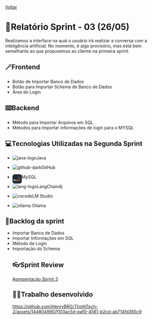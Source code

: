 <a href="../README.md">Voltar</a>

# 📄Relatório Sprint - 03 (26/05)
  Realizamos a interface na qual o usuário irá realizar a conversa com a inteligência artificial. No momento, é algo provisório, mas está bem semelhante ao que propusemos ao cliente na primeira sprint.

## 🪄Frontend
  <ul>
      <li>Botão de Importar Banco de Dados</li>
      <li>Botão para Importar Schema de Banco de Dados</li>
      <li>Área de Login</li>

  </ul>
  
## ⌨️Backend
<ul>
<li>Método para Importar Arquivos em SQL</li>
<li>Métodos para Importar informações de login para o MYSQL</li>

  
</ul>


<h2 aling="center"> 💻Tecnologias Utilizadas na Segunda Sprint </h2>
<span id="tecnologia">

* <p>
      <img align="left" title="java-logo" height="30px" src="https://github.com/gubasssss/ThothTech-2/blob/main/Chave%20de%20Ankh/static/java-logo.png"/>
   Java 
 </p>

 * <p>
      <img align="left" title="github-dark" height="30px" src="https://user-images.githubusercontent.com/76211125/227561942-1503fb74-eb8e-41d1-936e-bf22bc2d70eb.png#gh-dark-mode-only"/>
     GitHub 
 </p>

 * <p>
    <img align="left" title="vscode" height="30px" src="https://github.com/tandpfun/skill-icons/raw/main/icons/MySQL-Dark.svg"/>
   MySQL 
 </p>

 * <p>
   <img align="left" title="lang-logo" height="30px" src="https://github.com/gubasssss/ThothTech-2/blob/main/Chave%20de%20Ankh/static/lang-logo.png"/>
   LangChain4j
 </p>

 * <p>
    <img align="left" title="vscode" height="30px" src="https://camo.githubusercontent.com/d1f8b9902e03d83c107b07a7194886dec1176f748afa6eeb425023ef0a4a6642/68747470733a2f2f6c6d73747564696f2e61692f6173736574732f616e64726f69642d6368726f6d652d353132783531322e706e67"/>
   LM Studio 
 </p>
 
* <p>
   <img align="left" title="ollama" height="30px" src="https://ollama.com/public/assets/c889cc0d-cb83-4c46-a98e-0d0e273151b9/42f6b28d-9117-48cd-ac0d-44baaf5c178e.png"/>
   &nbsp;Ollama
 </p>



## 📃Backlog da sprint
<ul>
  <li>
    Importar Banco de Dados
  </li>
  <li> 
    Importar Informações em SQL
  </li>
  <li>
    Método de Login
  </li>
  <li>
    Importação do Schema
  </li>


## 👓Sprint Review
[Apresentação Sprint 3 ](https://github.com/HenryBRG/ThothTech-2/files/15439028/Thoth.Tech.Sprint.3.2.pdf)



## 👨‍💻Trabalho desenvolvido

https://github.com/HenryBRG/ThothTech-2/assets/144804990/f103ac5d-eaf0-4561-b2cd-ab714fd365c9

